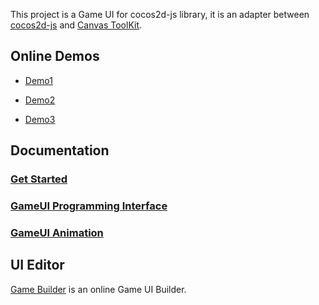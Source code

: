 This project is a Game UI for cocos2d-js library, it is an adapter between [cocos2d-js](http://www.cocos2d-x.org/wiki/Cocos2d-JS) and [Canvas ToolKit](https://github.com/drawapp8/cantk).

Online Demos
--------------------

* [Demo1](http://cocos2djs.sinaapp.com/demo1/)

* [Demo2](http://cocos2djs.sinaapp.com/demo2/)

* [Demo3](http://cocos2djs.sinaapp.com/demo3/)

Documentation
--------------------
### [Get Started](https://github.com/drawapp8/gameui-for-cocos2d-js/wiki/GetStarted)

### [GameUI Programming Interface](https://github.com/drawapp8/gameui-common/wiki/GameUI-Programming-Interface)

### [GameUI Animation](https://github.com/drawapp8/gameui-common/wiki/GameUI-Animation)


UI Editor
--------------------

[Game Builder](http://gamebuilder.sinaapp.com/appedit.php) is an online Game UI Builder.

